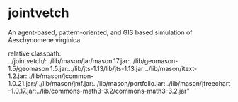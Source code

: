jointvetch
==========
An agent-based, pattern-oriented, and GIS based simulation of Aeschynomene virginica


relative classpath: 
../jointvetch/:../lib/mason/jar/mason.17.jar:../lib/geomason-1.5/geomason.1.5.jar:../lib/jts-1.13/lib/jts-1.13.jar:../lib/mason/itext-1.2.jar:../lib/mason/jcommon-1.0.21.jar:/../lib/mason/jmf.jar:../lib/mason/portfolio.jar:../lib/mason/jfreechart-1.0.17.jar:../lib/commons-math3-3.2/commons-math3-3.2.jar"